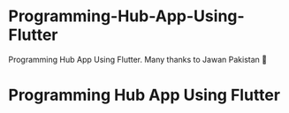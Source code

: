 # Programming-Hub-App-Using-Flutter
Programming Hub App Using Flutter. Many thanks to Jawan Pakistan 🥰

<h1 style="text-align: 'center' "> Programming Hub App Using Flutter </h1>

